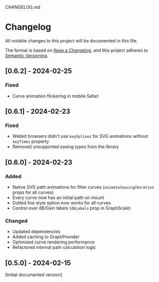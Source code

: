 CHANGELOG.md

# Changelog

All notable changes to this project will be documented in this file.

The format is based on [Keep a Changelog](https://keepachangelog.com/en/1.0.0/),
and this project adheres to [Semantic Versioning](https://semver.org/spec/v2.0.0.html).

## [0.6.2] - 2024-02-25

### Fixed

- Curve animation flickering in mobile Safari

## [0.6.1] - 2024-02-23

### Fixed

- Webkit browsers didn't use `keySplines` for SVG animations without `keyTimes` property
- Removed unsupported easing types from the library

## [0.6.0] - 2024-02-23

### Added

- Native SVG path animations for filter curves (`animate`/`easing`/`duration` props for all curves)
- Every curve now has an initial path on mount
- Dotted line style option now works for all curves
- Control over dB/Gain labels (`dbLabels` prop in GraphScale)

### Changed

- Updated dependencies
- Added caching to GraphProvider
- Optimized curve rendering performance
- Refactored internal path calculation logic

## [0.5.0] - 2024-02-15

[Initial documented version]
